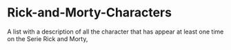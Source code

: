 # Rick-and-Morty-Characters
A list with a description of all the character that has appear at least one time on the Serie Rick and Morty,
